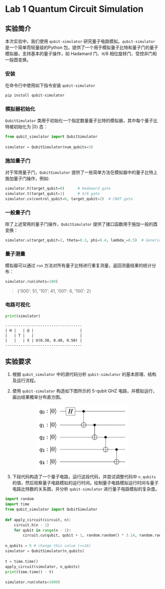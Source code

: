 # Lab 1 Quantum Circuit Simulation
## 实验简介

本次实验中，我们使用 `qubit-simulator` 研究量子电路模拟。`qubit-simulator` 是一个简单而轻量级的Python 包，提供了一个用于模拟量子比特和量子门的量子模拟器，支持基本的量子操作，如 Hadamard 门、π/8 相位旋转门、受控非门和一般酉变换。

### 安装

在命令行中使用如下指令安装 `qubit-simulator`

```bash
pip install qubit-simulator
```

### 模拟器初始化

`QubitSimulator` 类用于初始化一个指定数量量子比特的模拟器，其中每个量子比特被初始化为 $|0\rangle$ 态：

```python
from qubit_simulator import QubitSimulator

simulator = QubitSimulator(num_qubits=3)
```

### 施加量子门

对于常用量子门，`QubitSimulator` 提供了一些简单方法在模拟器中的量子比特上施加量子门操作，例如:

```python
simulator.h(target_qubit=0)      # Hadamard gate
simulator.t(target_qubit=1)      # π/8 gate
simulator.cx(control_qubit=0, target_qubit=2)  # CNOT gate
```

### 一般量子门

除了上述常用的量子门操作，`QubitSimulator` 提供了接口函数用于施加一般的酉变换：

```python
simulator.u(target_qubit=2, theta=0.3, phi=0.4, lambda_=0.5)  # Generic gate
```

### 量子测量

模拟器可以通过 `run` 方法对所有量子比特进行重复测量，返回测量结果的统计分布：

```python
simulator.run(shots=100)
```

> {'000': 51, '101': 41, '001': 6, '100': 2}

### 电路可视化

```python
print(simulator)
```

```plaintext
-----------------------------------
| H |   | @ |                     |
|   | T |   |                     |
|   |   | X | U(0.30, 0.40, 0.50) |
-----------------------------------
```

## 实验要求

1. 根据 `qubit_simulator` 中的源代码分析 `qubit-simulator` 的基本原理、结构及运行流程。
   
2. 使用 `qubit-simulator` 构造如下图所示的 5-qubit GHZ 电路，并模拟运行，画出结果概率分布直方图。
<img src="./ghz_5.png" alt="图片描述" width="300" style="display: block; margin: 0 auto;">

3. 下段代码构造了一个量子电路，运行这段代码，并尝试调整代码中 `n_qubits` 的值，然后观察量子电路模拟的运行时间。绘制量子电路模拟运行时间与量子电路比特数的关系图，并分析 `qubit-simulator` 进行量子电路模拟的复杂度。

```python
import random
import time
from qubit_simulator import QubitSimulator

def apply_circuit(circuit, n):
    circuit.h(n - 1)
    for qubit in range(n - 1):
        circuit.cu(qubit, qubit + 1, random.random() * 3.14, random.random() * 3.14, random.random() * 3.14)

n_qubits = 5 # change this value (<=16)
simulator = QubitSimulator(n_qubits)

t = time.time()
apply_circuit(simulator, n_qubits)
print(time.time() - t)

simulator.run(shots=1000)
```
